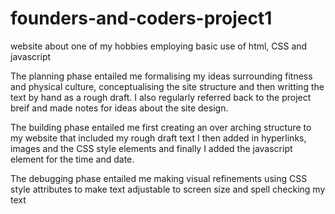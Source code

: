 # founders-and-coders-project1
website about one of my hobbies employing basic use of html, CSS and javascript

The planning phase entailed me formalising my ideas surrounding fitness and physical culture, conceptualising the site structure and 
then writting the text by hand as a rough draft. I also regularly referred back to the project breif and made notes for ideas about the site design.

The building phase entailed me first creating an over arching structure to my website that included my rough draft text I then added in hyperlinks, images
and the CSS style elements and finally I added the javascript element for the time and date.  

The debugging phase entailed me making visual refinements using CSS style attributes to make text adjustable to screen size and spell checking my text

